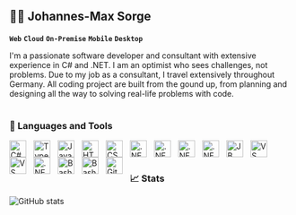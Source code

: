 ## 👨‍💻 Johannes-Max Sorge

**`Web`**
**`Cloud`**
**`On-Premise`**
**`Mobile`** 
**`Desktop`**

I'm a passionate software developer and consultant with extensive experience in C# and .NET. 
I am an optimist who sees challenges, not problems. Due to my job as a consultant, I travel extensively throughout Germany. 
All coding project are built from the gound up, from planning and designing all the way to solving real-life problems with code.

#

### 🧰 Languages and Tools

<picture>
  <source media="(prefers-color-scheme: dark)" srcset="https://cdn.jsdelivr.net/gh/devicons/devicon@latest/icons/csharp/csharp-original.svg">
  <source media="(prefers-color-scheme: light)" srcset="https://cdn.jsdelivr.net/gh/devicons/devicon@latest/icons/csharp/csharp-original.svg">
  <img align="left" alt="C#" width="30px" style="padding-right:10px;" src="https://cdn.jsdelivr.net/gh/devicons/devicon@latest/icons/csharp/csharp-original.svg">
</picture>

<picture>
  <source media="(prefers-color-scheme: dark)" srcset="https://cdn.jsdelivr.net/gh/devicons/devicon/icons/typescript/typescript-plain.svg">
  <source media="(prefers-color-scheme: light)" srcset="https://cdn.jsdelivr.net/gh/devicons/devicon/icons/typescript/typescript-plain.svg">
  <img align="left" alt="TypeScript" width="30px" style="padding-right:10px;" src="https://cdn.jsdelivr.net/gh/devicons/devicon/icons/typescript/typescript-plain.svg">
</picture>

<picture>
  <source media="(prefers-color-scheme: dark)" srcset="https://cdn.jsdelivr.net/gh/devicons/devicon/icons/javascript/javascript-plain.svg">
  <source media="(prefers-color-scheme: light)" srcset="https://cdn.jsdelivr.net/gh/devicons/devicon/icons/javascript/javascript-plain.svg">
  <img align="left" alt="JavaScript" width="30px" style="padding-right:10px;" src="https://cdn.jsdelivr.net/gh/devicons/devicon/icons/javascript/javascript-plain.svg">
</picture>

<picture>
  <source media="(prefers-color-scheme: dark)" srcset="https://cdn.jsdelivr.net/gh/devicons/devicon/icons/html5/html5-plain.svg">
  <source media="(prefers-color-scheme: light)" srcset="https://cdn.jsdelivr.net/gh/devicons/devicon/icons/html5/html5-plain.svg">
  <img align="left" alt="HTML" width="30px" style="padding-right:10px;" src="https://cdn.jsdelivr.net/gh/devicons/devicon/icons/html5/html5-plain.svg">
</picture>

<picture>
  <source media="(prefers-color-scheme: dark)" srcset="https://cdn.jsdelivr.net/gh/devicons/devicon/icons/css3/css3-plain.svg">
  <source media="(prefers-color-scheme: light)" srcset="https://cdn.jsdelivr.net/gh/devicons/devicon/icons/css3/css3-plain.svg">
  <img align="left" alt="CSS" width="30px" style="padding-right:10px;" src="https://cdn.jsdelivr.net/gh/devicons/devicon/icons/css3/css3-plain.svg">
</picture>

<picture>
  <source media="(prefers-color-scheme: dark)" srcset="https://upload.wikimedia.org/wikipedia/commons/thumb/7/7d/Microsoft_.NET_logo.svg/1280px-Microsoft_.NET_logo.svg.png">
  <source media="(prefers-color-scheme: light)" srcset="https://upload.wikimedia.org/wikipedia/commons/thumb/7/7d/Microsoft_.NET_logo.svg/1280px-Microsoft_.NET_logo.svg.png">
  <img align="left" alt=".NET" width="30px" style="padding-right:10px;" src="https://upload.wikimedia.org/wikipedia/commons/thumb/7/7d/Microsoft_.NET_logo.svg/1280px-Microsoft_.NET_logo.svg.png">
</picture>

<picture>
  <source media="(prefers-color-scheme: dark)" srcset="https://cdn.jsdelivr.net/gh/devicons/devicon@latest/icons/blazor/blazor-original.svg">
  <source media="(prefers-color-scheme: light)" srcset="https://cdn.jsdelivr.net/gh/devicons/devicon@latest/icons/blazor/blazor-original.svg">
  <img align="left" alt=".NET" width="30px" style="padding-right:10px;" src="https://cdn.jsdelivr.net/gh/devicons/devicon@latest/icons/blazor/blazor-original.svg">
</picture>

<picture>
  <source media="(prefers-color-scheme: dark)" srcset="https://cdn.jsdelivr.net/gh/devicons/devicon@latest/icons/vuejs/vuejs-original.svg">
  <source media="(prefers-color-scheme: light)" srcset="https://cdn.jsdelivr.net/gh/devicons/devicon@latest/icons/vuejs/vuejs-original.svg">
  <img align="left" alt=".NET" width="30px" style="padding-right:10px;" src="https://cdn.jsdelivr.net/gh/devicons/devicon@latest/icons/vuejs/vuejs-original.svg">
</picture>

<picture>
  <source media="(prefers-color-scheme: dark)" srcset="https://cdn.jsdelivr.net/gh/devicons/devicon@latest/icons/azure/azure-original.svg">
  <source media="(prefers-color-scheme: light)" srcset="https://cdn.jsdelivr.net/gh/devicons/devicon@latest/icons/azure/azure-original.svg">
  <img align="left" alt=".NET" width="30px" style="padding-right:10px;" src="https://cdn.jsdelivr.net/gh/devicons/devicon@latest/icons/azure/azure-original.svg">
</picture>

<picture>
  <source media="(prefers-color-scheme: dark)" srcset="https://cdn.jsdelivr.net/gh/devicons/devicon@latest/icons/rider/rider-original.svg">
  <source media="(prefers-color-scheme: light)" srcset="https://cdn.jsdelivr.net/gh/devicons/devicon@latest/icons/rider/rider-original.svg">
  <img align="left" alt="JB Rider" width="30px" style="padding-right:10px;" src="https://cdn.jsdelivr.net/gh/devicons/devicon@latest/icons/rider/rider-original.svg">
</picture>

<picture>
  <source media="(prefers-color-scheme: dark)" srcset="https://cdn.jsdelivr.net/gh/devicons/devicon@latest/icons/visualstudio/visualstudio-original.svg">
  <source media="(prefers-color-scheme: light)" srcset="https://cdn.jsdelivr.net/gh/devicons/devicon@latest/icons/visualstudio/visualstudio-original.svg">
  <img align="left" alt="VS" width="30px" style="padding-right:10px;" src="https://cdn.jsdelivr.net/gh/devicons/devicon@latest/icons/visualstudio/visualstudio-original.svg">
</picture>

<picture>
  <source media="(prefers-color-scheme: dark)" srcset="https://cdn.jsdelivr.net/gh/devicons/devicon@latest/icons/vscode/vscode-original.svg">
  <source media="(prefers-color-scheme: light)" srcset="https://cdn.jsdelivr.net/gh/devicons/devicon@latest/icons/vscode/vscode-original.svg">
  <img align="left" alt="VS Code" width="30px" style="padding-right:10px;" src="https://cdn.jsdelivr.net/gh/devicons/devicon@latest/icons/vscode/vscode-original.svg">
</picture>

<picture>
  <source media="(prefers-color-scheme: dark)" srcset="https://cdn.jsdelivr.net/gh/devicons/devicon@latest/icons/postgresql/postgresql-original.svg">
  <source media="(prefers-color-scheme: light)" srcset="https://cdn.jsdelivr.net/gh/devicons/devicon@latest/icons/postgresql/postgresql-original.svg">
  <img align="left" alt=".NET" width="30px" style="padding-right:10px;" src="https://cdn.jsdelivr.net/gh/devicons/devicon@latest/icons/postgresql/postgresql-original.svg">
</picture>

<picture>
  <source media="(prefers-color-scheme: dark)" srcset="https://cdn.jsdelivr.net/gh/devicons/devicon@latest/icons/elasticsearch/elasticsearch-original.svg">
  <source media="(prefers-color-scheme: light)" srcset="https://cdn.jsdelivr.net/gh/devicons/devicon@latest/icons/elasticsearch/elasticsearch-original.svg">
  <img align="left" alt="Bash" width="30px" style="padding-right:10px;" src="https://cdn.jsdelivr.net/gh/devicons/devicon@latest/icons/elasticsearch/elasticsearch-original.svg">
</picture>

<picture>
  <source media="(prefers-color-scheme: dark)" srcset="https://cdn.jsdelivr.net/gh/devicons/devicon@latest/icons/kibana/kibana-original.svg">
  <source media="(prefers-color-scheme: light)" srcset="https://cdn.jsdelivr.net/gh/devicons/devicon@latest/icons/kibana/kibana-original.svg">
  <img align="left" alt="Bash" width="30px" style="padding-right:10px;" src="https://cdn.jsdelivr.net/gh/devicons/devicon@latest/icons/kibana/kibana-original.svg">
</picture>

<picture>
  <source media="(prefers-color-scheme: dark)" srcset="https://cdn.jsdelivr.net/gh/devicons/devicon/icons/git/git-original.svg">
  <source media="(prefers-color-scheme: light)" srcset="https://cdn.jsdelivr.net/gh/devicons/devicon/icons/git/git-original.svg">
  <img align="left" alt="Git" width="30px" style="padding-right:10px;" src="https://cdn.jsdelivr.net/gh/devicons/devicon/icons/git/git-original.svg">
</picture>


<br />

# 

### 📈 Stats

![GitHub stats](https://github-readme-stats.vercel.app/api?username=jomaxso&show_icons=true&theme=github_dark)

<!--
<details>
	<summary><h3>Coding Journey</h3></summary>
</details>

**jomaxso/jomaxso** is a ✨ _special_ ✨ repository because its `README.md` (this file) appears on your GitHub profile.

Here are some ideas to get you started:

- 🔭 I’m currently working on ...
- 🌱 I’m currently learning ...
- 👯 I’m looking to collaborate on ...
- 🤔 I’m looking for help with ...
- 💬 Ask me about ...
- 📫 How to reach me: ...
- 😄 Pronouns: ...
- ⚡ Fun fact: ...
-->
